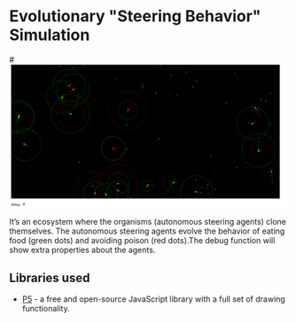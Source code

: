 # Evolutionary "Steering Behavior" Simulation

#![Steering Behavior Simulation  Application ](showcase.png)

It’s an ecosystem where the organisms (autonomous steering agents) clone themselves. The autonomous steering agents evolve the behavior of eating food (green dots) and avoiding poison (red dots).The debug function will show extra properties about the agents.

## Libraries used 
* [P5](https://p5js.org/) - a free and open-source JavaScript library with a full set of drawing functionality.